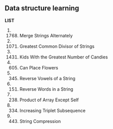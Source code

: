 ## Data structure learning

**LIST**

1. 1768. Merge Strings Alternately
2. 1071. Greatest Common Divisor of Strings
3. 1431. Kids With the Greatest Number of Candies
4. 605. Can Place Flowers
5. 345. Reverse Vowels of a String
6. 151. Reverse Words in a String
7. 238. Product of Array Except Self
8. 334. Increasing Triplet Subsequence
9. 443. String Compression
